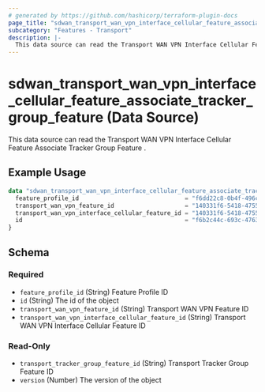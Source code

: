 ```yaml
---
# generated by https://github.com/hashicorp/terraform-plugin-docs
page_title: "sdwan_transport_wan_vpn_interface_cellular_feature_associate_tracker_group_feature Data Source - terraform-provider-sdwan"
subcategory: "Features - Transport"
description: |-
  This data source can read the Transport WAN VPN Interface Cellular Feature Associate Tracker Group Feature .
---
```


# sdwan_transport_wan_vpn_interface_cellular_feature_associate_tracker_group_feature (Data Source)

This data source can read the Transport WAN VPN Interface Cellular Feature Associate Tracker Group Feature .

## Example Usage

```terraform
data "sdwan_transport_wan_vpn_interface_cellular_feature_associate_tracker_group_feature" "example" {
  feature_profile_id                              = "f6dd22c8-0b4f-496c-9a0b-6813d1f8b8ac"
  transport_wan_vpn_feature_id                    = "140331f6-5418-4755-a059-13c77eb96037"
  transport_wan_vpn_interface_cellular_feature_id = "140331f6-5418-4755-a059-13c77eb96037"
  id                                              = "f6b2c44c-693c-4763-b010-895aa3d236bd"
}
```

<!-- schema generated by tfplugindocs -->
## Schema

### Required

- `feature_profile_id` (String) Feature Profile ID
- `id` (String) The id of the object
- `transport_wan_vpn_feature_id` (String) Transport WAN VPN Feature ID
- `transport_wan_vpn_interface_cellular_feature_id` (String) Transport WAN VPN Interface Cellular Feature ID

### Read-Only

- `transport_tracker_group_feature_id` (String) Transport Tracker Group Feature ID
- `version` (Number) The version of the object
